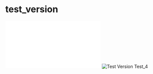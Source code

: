 # test_version
![Version](README-shield.md)
![Test Version](https://img.shields.io/badge/Test-v6.5.25-blue)
Test_4
